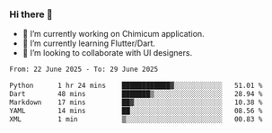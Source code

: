 ### Hi there 👋

<!--
**devcat37/devcat37** is a ✨ _special_ ✨ repository because its `README.md` (this file) appears on your GitHub profile.-->


- 🔭 I’m currently working on Chimicum application.
- 🌱 I’m currently learning Flutter/Dart.
- 👯 I’m looking to collaborate with UI designers.
<!-- - 🤔 I’m looking for help with ... -->

<!--START_SECTION:waka-->

```txt
From: 22 June 2025 - To: 29 June 2025

Python      1 hr 24 mins    ████████████▓░░░░░░░░░░░░   51.01 %
Dart        48 mins         ███████▒░░░░░░░░░░░░░░░░░   28.94 %
Markdown    17 mins         ██▓░░░░░░░░░░░░░░░░░░░░░░   10.38 %
YAML        14 mins         ██░░░░░░░░░░░░░░░░░░░░░░░   08.56 %
XML         1 min           ▒░░░░░░░░░░░░░░░░░░░░░░░░   00.83 %
```

<!--END_SECTION:waka-->
